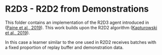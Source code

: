 # R2D3 - R2D2 from Demonstrations

This folder contains an implementation of the R2D3 agent introduced in
([Paine et al., 2019]). This work builds upon the R2D2 algorithm
([Kapturowski et al., 2019]).

In this case a learner similar to the one used in R2D2 receives batches with a
fixed proportion of replay buffer and demonstration data.

[Paine et al., 2019]: https://arxiv.org/abs/1909.01387
[Kapturowski et al., 2019]: https://openreview.net/forum?id=r1lyTjAqYX
